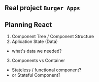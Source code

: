 ## Real project `Burger Apps`

## Planning React
1. Component Tree / Component Structure
2. Aplication State (Data)
 - what's data we needed?
3. Components vs Container 
 - Stateless / functional component?
 - or Stateful Component?